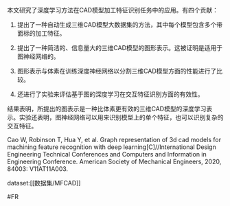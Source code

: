 
本文研究了深度学习方法在CAD模型加工特征识别任务中的应用。有四个贡献：

1. 提出了一种自动生成三维CAD模型大数据集的方法，其中每个模型包含多个带面标的加工特征。

2. 提出了一种简洁的、信息量大的三维CAD模型的图形表示。这被证明是适用于图神经网络的。

3. 图形表示与体素在训练深度神经网络以分割三维CAD模型方面的性能进行了比较。

4. 还进行了实验来评估基于图的深度学习在交互特征识别方面的有效性。

结果表明，所提出的图表示是一种比体素更有效的三维CAD模型的深度学习表示。实验还表明，图神经网络可以用来识别模型上的单个特征，也可以识别复杂的交互特征。

Cao W, Robinson T, Hua Y, et al. Graph representation of 3d cad models for machining feature recognition with deep learning[C]//International Design Engineering Technical Conferences and Computers and Information in Engineering Conference. American Society of Mechanical Engineers, 2020, 84003: V11AT11A003.

dataset:[[数据集/MFCAD]]

#FR